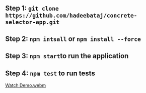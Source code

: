 ## Step 1: `git clone https://github.com/hadeebataj/concrete-selector-app.git`

## Step 2: `npm intsall` or `npm install --force`

## Step 3: `npm start`to run the application

## Step 4: `npm test` to run tests

[Watch Demo.webm](https://user-images.githubusercontent.com/61531844/215837814-a8e45fdb-9ab8-47a2-ae9b-e36761d0881d.webm)
